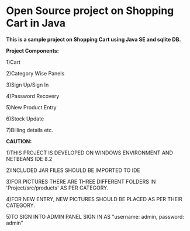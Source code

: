 # Open Source project on Shopping Cart in Java
**This is a sample project on Shopping Cart using Java SE and sqlite DB.**

**Project Components:**

  1)Cart
  
  2)Category Wise Panels
  
  3)Sign Up/Sign In
  
  4)Password Recovery
  
  5)New Product Entry
  
  6)Stock Update
  
  7)Billing details etc.
  
  
**CAUTION:**

1)THIS PROJECT IS DEVELOPED ON WINDOWS ENVIRONMENT AND NETBEANS IDE 8.2 

2)INCLUDED JAR FILES SHOULD BE IMPORTED TO IDE

3)FOR PICTURES THERE ARE THREE DIFFERENT FOLDERS IN 'Project/src/products' AS PER CATEGORY. 

4)FOR NEW ENTRY, NEW PICTURES SHOULD   BE PLACED AS PER THEIR CATEGORY.

5)TO SIGN INTO ADMIN PANEL SIGN IN AS "username: admin, password: admin" 

